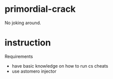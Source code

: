 # primordial-crack
No joking around. 
# instruction
Requirements
- have basic knowledge on how to run cs cheats
- use astomero injector
